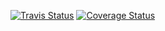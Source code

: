 [![Travis Status][trav_img]][trav_site]
[![Coverage Status][cov_img]][cov_site]


[trav_img]: https://api.travis-ci.org/kenwheeler/silo.svg
[trav_site]: https://travis-ci.org/kenwheeler/silo
[cov_img]: https://img.shields.io/coveralls/kenwheeler/silo.svg
[cov_site]: https://coveralls.io/r/kenwheeler/silo